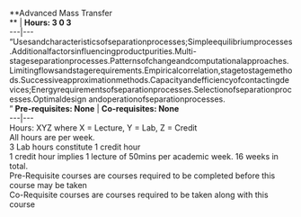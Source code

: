**Advanced Mass Transfer  
** | **Hours: 3 0 3**  
---|---  
“Usesandcharacteristicsofseparationprocesses;Simpleequilibriumprocesses.Additionalfactorsinfluencingproductpurities.Multi-stageseparationprocesses.Patternsofchangeandcomputationalapproaches.Limitingflowsandstagerequirements.Empiricalcorrelation,stagetostagemethods.Successiveapproximationmethods.Capacityandefficiencyofcontactingdevices;Energyrequirementsofseparationprocesses.Selectionofseparationprocesses.Optimaldesign andoperationofseparationprocesses.  
” 
**Pre-requisites: None** | **Co-requisites: None**  
---|---  
Hours: XYZ where X = Lecture, Y = Lab, Z = Credit  
All hours are per week.  
3 Lab hours constitute 1 credit hour  
1 credit hour implies 1 lecture of 50mins per academic week. 16 weeks in total.  
Pre-Requisite courses are courses required to be completed before this course may be taken  
Co-Requisite courses are courses required to be taken along with this course
